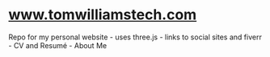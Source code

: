 # www.tomwilliamstech.com

Repo for my personal website - uses three.js - links to social sites and fiverr - CV and Resumé - About Me
